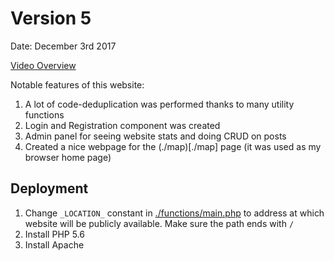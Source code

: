 # Version 5

Date: December 3rd 2017

[Video Overview](https://www.youtube.com/watch?v=yPMpJRi44EE)


Notable features of this website:
1. A lot of code-deduplication was performed thanks to many utility functions
2. Login and Registration component was created
3. Admin panel for seeing website stats and doing CRUD on posts
3. Created a nice webpage for the (./map)[./map] page (it was used as my browser
   home page)

## Deployment

1. Change `_LOCATION_` constant in [./functions/main.php](./functions/main.php)
   to address at which website will be publicly available. Make sure the path
   ends with `/`
2. Install PHP 5.6
3. Install Apache
